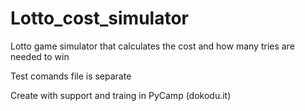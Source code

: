 # Lotto_cost_simulator
Lotto game simulator that calculates the cost and how many tries are needed to win

Test comands file is separate

Create with support and traing in PyCamp (dokodu.it)
